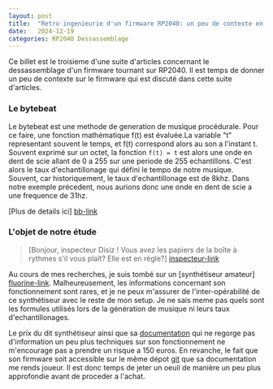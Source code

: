 ```yaml
---
layout: post
title:  "Retro ingenieurie d'un firmware RP2040: un peu de contexte en guise d'interlude"
date:   2024-12-19
categories: RP2040 Dessassemblage
---
```



Ce billet est le troisieme d'une suite d'articles concernant le dessassemblage d'un firmware tournant sur RP2040. Il est temps de donner un peu de contexte sur le firmware qui est discuté dans cette suite d'articles.

### Le bytebeat

Le bytebeat est une methode de generation de musique procédurale. Pour ce faire, une fonction mathématique f(t) est évaluée.La variable "t" representant souvent le temps, et f(t) correspond alors au son a l'instant t. Souvent exprimé sur un octet, la fonction `f(t) = t` est alors une onde en dent de scie allant de 0 a 255 sur une periode de 255 echantillons. C'est alors le taux d'echantillonage qui défini le tempo de notre musique. Souvent, car historiquement, le taux d'echantillonage est de 8khz. Dans notre exemple précedent, nous aurions donc une onde en dent de scie a une frequence de 31hz.   

[Plus de details ici] [bb-link]
### L'objet de notre étude

> [Bonjour, inspecteur Disiz !  Vous avez les papiers de la boîte à rythmes s'il vous plaît? Elle est en règle?] [inspecteur-link]


Au cours de mes recherches, je suis tombé sur un [synthétiseur amateur] [fluorine-link]. Malheureusement, les informations concernant son fonctionnement sont rares, et je ne peux m'assurer de l'inter-opérabilité de ce synthétiseur avec le reste de mon setup. Je ne sais meme pas quels sont les formules utilisés lors de la génération de musique ni leurs taux d'echantillonages.   


Le prix du dit synthétiseur ainsi que sa [documentation][fluorine-doc] qui ne regorge pas d'information un peu plus techniques sur son fonctionnement ne m'encourage pas a prendre un risque a 150 euros. En revanche, le fait que son firmware soit accessible sur le même dépot [git][fluorine-git] que sa documentation me rends joueur. Il est donc temps de jeter un oeuil de manière un peu plus approfondie avant de proceder a l'achat. 


[inspecteur-link]: https://www.youtube.com/watch?v=UFqZQJAg1IQ
[bb-link]: https://stellartux.github.io/websynth/guide.html
[fluorine-link]: https://www.tindie.com/products/jc2046/fluorine-futuristic-beat-generator/
[fluorine-doc]: https://github.com/spherical-sound-society/fluorine/blob/main/Fluorine%20user%20guide%201.0.pdf
[fluorine-git]: https://github.com/spherical-sound-society/fluorine/blob/main
